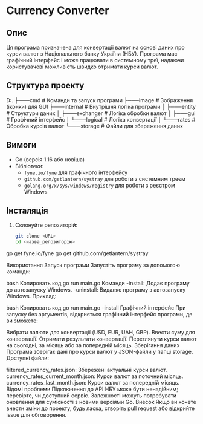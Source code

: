 # Currency Converter

## Опис

Ця програма призначена для конвертації валют на основі даних про курси валют з Національного банку України (НБУ). Програма має графічний інтерфейс і може працювати в системному треї, надаючи користувачеві можливість швидко отримати курси валют.

## Структура проекту
D:. ├───cmd # Команди та запуск програми ├───image # Зображення (іконки) для GUI ├───internal # Внутрішня логіка програми │ ├───entity # Структури даних │ ├───exchanger # Логіка обробки валют │ ├───gui # Графічний інтерфейс │ └───logical # Логіка конвертації │ └───rates # Обробка курсів валют └───storage # Файли для збереження даних

## Вимоги

- Go (версія 1.16 або новіша)
- Бібліотеки:
  - `fyne.io/fyne` для графічного інтерфейсу
  - `github.com/getlantern/systray` для роботи з системним треєм
  - `golang.org/x/sys/windows/registry` для роботи з реєстром Windows

## Інсталяція

1. Склонуйте репозиторій:
   ```bash
   git clone <URL>
   cd <назва_репозиторію>

go get fyne.io/fyne
go get github.com/getlantern/systray

Використання
Запуск програми
Запустіть програму за допомогою команди:

bash
Копировать код
go run main.go
Команди
-install: Додає програму до автозапуску Windows.
-uninstall: Видаляє програму з автозапуску Windows.
Приклад:

bash
Копировать код
go run main.go -install
Графічний інтерфейс
При запуску без аргументів, відкриється графічний інтерфейс програми, де ви зможете:

Вибрати валюти для конвертації (USD, EUR, UAH, GBP).
Ввести суму для конвертації.
Отримати результати конвертації.
Переглянути курси валют на сьогодні, за місяць або за попередній місяць.
Зберігання даних
Програма зберігає дані про курси валют у JSON-файли у папці storage. Доступні файли:

filtered_currency_rates.json: Збережені актуальні курси валют.
currency_rates_current_month.json: Курси валют за поточний місяць.
currency_rates_last_month.json: Курси валют за попередній місяць.
Відомі проблеми
Підключення до API НБУ може бути ненадійним; перевірте, чи доступний сервіс.
Залежності можуть потребувати оновлення для сумісності з новими версіями Go.
Внесок
Якщо ви хочете внести зміни до проекту, будь ласка, створіть pull request або відкрийте issue для обговорення.